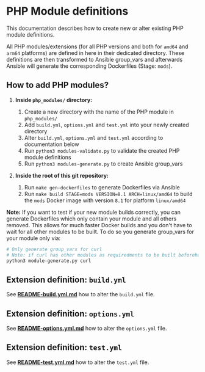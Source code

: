 # PHP Module definitions

This documentation describes how to create new or alter existing PHP module definitions.

All PHP modules/extensions (for all PHP versions and both for `amd64` and `arm64` platforms) are defined in here in their dedicated directory. These definitions are then transformed to Ansible group_vars and afterwards Ansible will generate the corresponding Dockerfiles (Stage: `mods`).


## How to add PHP modules?

1. **Inside `php_modules/` directory:**
    1. Create a new directory with the name of the PHP module in `php_modules/`
    2. Add `build.yml`, `options.yml` and `test.yml` into your newly created directory
    3. Alter `build.yml`, `options.yml` and `test.yml` according to documentation below
    4. Run `python3 modules-validate.py` to validate the created PHP module definitions
    5. Run `python3 modules-generate.py` to create Ansible group_vars

2. **Inside the root of this git repository:**
    1. Run `make gen-dockerfiles` to generate Dockerfiles via Ansible
    2. Run `make build STAGE=mods VERSION=8.1 ARCH=linux/amd64` to build the `mods` Docker image with version `8.1` for platform `linux/amd64`

**Note:** If you want to test if your new module builds correctly, you can generate Dockerfiles which only contain your module and all others removed. This allows for much faster Docker builds and you don't have to wait for all other modules to be built. To do so you generate group_vars for your module only via:

```bash
# Only generate group_vars for curl
# Note: if curl has other modules as requiredments to be built beforehand, those will also be added
python3 module-generate.py curl
```


## Extension definition: `build.yml`

See **[README-build.yml.md](README-build.yml.md)** how to alter the `build.yml` file.


## Extension definition: `options.yml`

See **[README-options.yml.md](README-options.yml.md)** how to alter the `options.yml` file.


## Extension definition: `test.yml`

See **[README-test.yml.md](README-test.yml.md)** how to alter the `test.yml` file.
